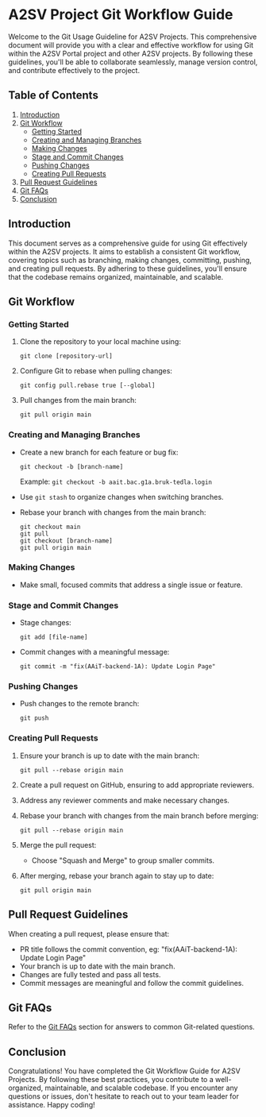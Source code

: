 # A2SV Project Git Workflow Guide

Welcome to the Git Usage Guideline for A2SV Projects. This comprehensive document will provide you with a clear and effective workflow for using Git within the A2SV Portal project and other A2SV projects. By following these guidelines, you'll be able to collaborate seamlessly, manage version control, and contribute effectively to the project.

## Table of Contents

1. [Introduction](#introduction)
2. [Git Workflow](#git-workflow)
   - [Getting Started](#getting-started)
   - [Creating and Managing Branches](#creating-and-managing-branches)
   - [Making Changes](#making-changes)
   - [Stage and Commit Changes](#stage-and-commit-changes)
   - [Pushing Changes](#pushing-changes)
   - [Creating Pull Requests](#creating-pull-requests)
3. [Pull Request Guidelines](#pull-request-guidelines)
4. [Git FAQs](#git-faqs)
5. [Conclusion](#conclusion)

## Introduction

This document serves as a comprehensive guide for using Git effectively within the A2SV projects. It aims to establish a consistent Git workflow, covering topics such as branching, making changes, committing, pushing, and creating pull requests. By adhering to these guidelines, you'll ensure that the codebase remains organized, maintainable, and scalable.

## Git Workflow

### Getting Started

1. Clone the repository to your local machine using:

   ```
   git clone [repository-url]
   ```

2. Configure Git to rebase when pulling changes:

   ```
   git config pull.rebase true [--global]
   ```

3. Pull changes from the main branch:
   ```
   git pull origin main
   ```

### Creating and Managing Branches

- Create a new branch for each feature or bug fix:

  ```
  git checkout -b [branch-name]
  ```

  Example: `git checkout -b aait.bac.g1a.bruk-tedla.login`

- Use `git stash` to organize changes when switching branches.

- Rebase your branch with changes from the main branch:
  ```
  git checkout main
  git pull
  git checkout [branch-name]
  git pull origin main
  ```

### Making Changes

- Make small, focused commits that address a single issue or feature.

### Stage and Commit Changes

- Stage changes:

  ```
  git add [file-name]
  ```

- Commit changes with a meaningful message:
  ```
  git commit -m "fix(AAiT-backend-1A): Update Login Page"
  ```

### Pushing Changes

- Push changes to the remote branch:
  ```
  git push
  ```

### Creating Pull Requests

1. Ensure your branch is up to date with the main branch:

   ```
   git pull --rebase origin main
   ```

2. Create a pull request on GitHub, ensuring to add appropriate reviewers.

3. Address any reviewer comments and make necessary changes.

4. Rebase your branch with changes from the main branch before merging:

   ```
   git pull --rebase origin main
   ```

5. Merge the pull request:

   - Choose "Squash and Merge" to group smaller commits.

6. After merging, rebase your branch again to stay up to date:
   ```
   git pull origin main
   ```

## Pull Request Guidelines

When creating a pull request, please ensure that:

- PR title follows the commit convention, eg: "fix(AAiT-backend-1A): Update Login Page"
- Your branch is up to date with the main branch.
- Changes are fully tested and pass all tests.
- Commit messages are meaningful and follow the commit guidelines.

## Git FAQs

Refer to the [Git FAQs](#git-faqs) section for answers to common Git-related questions.

## Conclusion

Congratulations! You have completed the Git Workflow Guide for A2SV Projects. By following these best practices, you contribute to a well-organized, maintainable, and scalable codebase. If you encounter any questions or issues, don't hesitate to reach out to your team leader for assistance. Happy coding!
